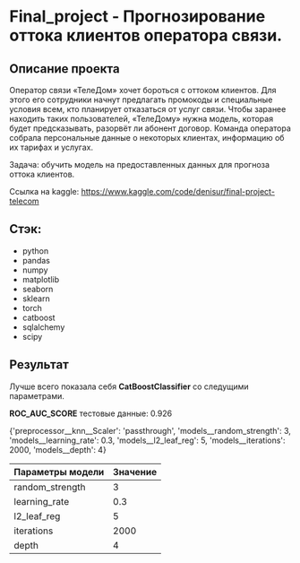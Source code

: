 # Final_project - Прогнозирование оттока клиентов оператора связи.

## Описание проекта

Оператор связи «ТелеДом» хочет бороться с оттоком клиентов. Для этого его сотрудники начнут предлагать промокоды и специальные условия всем, кто планирует отказаться от услуг связи. Чтобы заранее находить таких пользователей, «ТелеДому» нужна модель, которая будет предсказывать, разорвёт ли абонент договор. Команда оператора собрала персональные данные о некоторых клиентах, информацию об их тарифах и услугах. 

Задача: обучить модель на предоставленных данных для прогноза оттока клиентов.

Ссылка на kaggle: https://www.kaggle.com/code/denisur/final-project-telecom

## Стэк:

* python
* pandas
* numpy
* matplotlib
* seaborn
* sklearn
* torch
* catboost
* sqlalchemy
* scipy

## Результат

Лучше всего показала себя **CatBoostClassifier** со следущими параметрами.

**ROC_AUC_SCORE** тестовые данные: 0.926

{'preprocessor__knn__Scaler': 'passthrough',
 'models__random_strength': 3,
 'models__learning_rate': 0.3,
 'models__l2_leaf_reg': 5,
 'models__iterations': 2000,
 'models__depth': 4}
    
| Параметры модели   | Значение       |
|--------------------|----------------|
| random_strength | 3            |
| learning_rate | 0.3              |
| l2_leaf_reg     | 5            |
| iterations     | 2000            |
| depth        | 4 |
